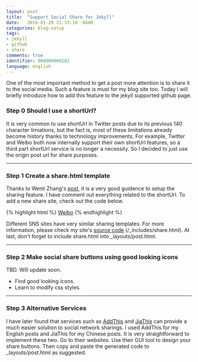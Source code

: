 ```yaml
---
layout: post
title:  "Support Social Share for Jekyll"
date:   2016-01-20 21:33:10 -0600
categories: blog-setup
tags: 
- jekyll
- github
- share
comments: true
identifier: 000000000102
language: english
---
```


One of the most important method to get a post more attention is to share it to the social media. Such a feature is must for my blog site too. Today I will briefly introduce how to add this feature to the jekyll supported github page.

### Step 0 Should I use a shortUrl?

It is very common to use shortUrl in Twitter posts due to its previous 140 character limiations, but the fact is, most of these limitations already become history thanks to technology improvements. For example, Twitter and Weibo both now internally support their own shortUrl features, so a third part shortUrl service is no longer a necessity. So I decided to just use the origin post url for share purposes.

---

### Step 1 Create a share.html template

Thanks to Wenli Zhang's [post](http://zhangwenli.com/blog/2014/08/03/make-your-own-social-sharing-bar-with-jekyll/ "Make Your Own Social Sharing Bar with Jekyll"), it is a very good guidence to setup the sharing feature. I have comment out everything related to the shortUrl. To add a new share site, check out the code below.

{% highlight html %}
<a class="social-share-element" id="social-weibo" href="http://v.t.sina.com.cn/share/share.php?title=来看看+%40[YOUR_WEIBO_USERNAME]+的博文吧：{{ page.title }}&url={{ site.url }}{{ page.url }}" target="_blank" title="Share this post on Sina Weibo">Weibo</a>
{% endhighlight %}

Different SNS sites have very similar sharing templates. For more information, please check my site's [source code](http://github.com/embolon/embolon.github.io) (/_includes/share.html). At last, don't forget to include share.html into _layouts/post.html.

---

### Step 2 Make social share buttons using good looking icons

TBD. Will update soon.


* Find good looking icons.
* Learn to modify css styles.

---

### Step 3 Alternative Services

I have later found that services such as [AddThis](http://www.addthis.com) and [JiaThis](http://www.jiathis.com) can provide a much easier solution to social network sharings. I used AddThis for my English posts and JiaThis for my Chinese posts. It is very straightforward to implement these two. Go to their websites. Use their GUI tool to design your share buttons. Then copy and paste the generated code to _layouts/post.html as suggested.

